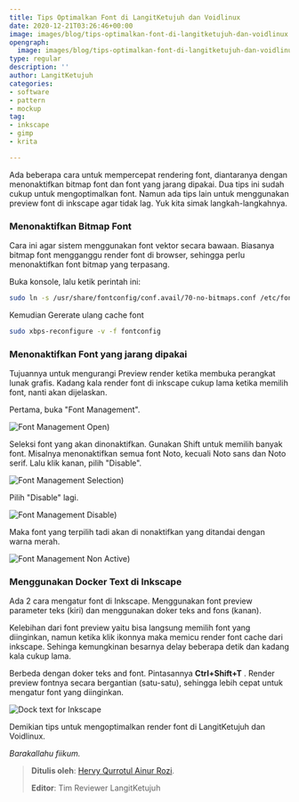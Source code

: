 ```yaml
---
title: Tips Optimalkan Font di LangitKetujuh dan Voidlinux
date: 2020-12-21T03:26:46+00:00
image: images/blog/tips-optimalkan-font-di-langitketujuh-dan-voidlinux.jpg
opengraph:
  image: images/blog/tips-optimalkan-font-di-langitketujuh-dan-voidlinux.jpg
type: regular
description: ''
author: LangitKetujuh
categories:
- software
- pattern
- mockup
tag:
- inkscape
- gimp
- krita

---
```

Ada beberapa cara untuk mempercepat rendering font, diantaranya dengan menonaktifkan bitmap font dan font yang jarang dipakai. Dua tips ini sudah cukup untuk mengoptimalkan font. Namun ada tips lain untuk menggunakan preview font di inkscape agar tidak lag. Yuk kita simak langkah-langkahnya.

### Menonaktifkan Bitmap Font

Cara ini agar sistem menggunakan font vektor secara bawaan. Biasanya bitmap font mengganggu render font di browser, sehingga perlu menonaktifkan font bitmap yang terpasang.

Buka konsole, lalu ketik perintah ini:

```sh
sudo ln -s /usr/share/fontconfig/conf.avail/70-no-bitmaps.conf /etc/fonts/conf.d/
```

Kemudian Gererate ulang cache font

```sh
sudo xbps-reconfigure -v -f fontconfig
```

### Menonaktifkan Font yang jarang dipakai

Tujuannya untuk mengurangi Preview render ketika membuka perangkat lunak grafis. Kadang kala render font di inkscape cukup lama ketika memilih font, nanti akan dijelaskan.

Pertama, buka "Font Management".

![Font Management Open)](/images/blog/font-manager-open.webp)

Seleksi font yang akan dinonaktifkan. Gunakan Shift untuk memilih banyak font. Misalnya menonaktifkan semua font Noto, kecuali Noto sans dan Noto serif. Lalu klik kanan, pilih "Disable".

![Font Management Selection)](/images/blog/font-manager-selection.webp)

Pilih "Disable" lagi.

![Font Management Disable)](/images/blog/font-manager-disable.webp)

Maka font yang terpilih tadi akan di nonaktifkan yang ditandai dengan warna merah.

![Font Management Non Active)](/images/blog/font-manager-non-active.webp)

### Menggunakan Docker Text di Inkscape

Ada 2 cara mengatur font di Inkscape. Menggunakan font preview parameter teks (kiri) dan menggunakan doker teks and fons (kanan).

Kelebihan dari font preview yaitu bisa langsung memilih font yang diinginkan, namun ketika klik ikonnya maka memicu render font cache dari inkscape. Sehinga kemungkinan besarnya delay beberapa detik dan kadang kala cukup lama.

Berbeda dengan doker teks and font. Pintasannya **Ctrl+Shift+T** . Render preview fontnya secara bergantian (satu-satu), sehingga lebih cepat untuk mengatur font yang diinginkan.

![Dock text for Inkscape](/images/blog/inkscape-better-font-choice.webp)

Demikian tips untuk mengoptimalkan render font di LangitKetujuh dan Voidlinux.

_Barakallahu fiikum._

> **Ditulis oleh**: [Hervy Qurrotul Ainur Rozi](https://t.me/hervyqa).
>
> **Editor**: Tim Reviewer LangitKetujuh
